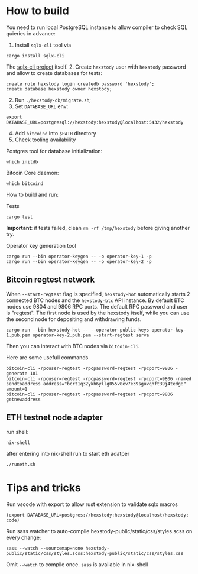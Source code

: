 # How to build
You need to run local PostgreSQL instance to allow compiler to check SQL quieries in advance:
1. Install `sqlx-cli` tool via
```shell
cargo install sqlx-cli
```
The [sqlx-cli project](https://github.com/launchbadge/sqlx/blob/main/sqlx-cli/README.md) itself.
2. Create `hexstody` user with `hexstody` password and allow to create databases for tests:
```
create role hexstody login createdb password 'hexstody';
create database hexstody owner hexstody;
```
2. Run `./hexstody-db/migrate.sh`;
3. Set `DATABASE_URL` env:
```
export DATABASE_URL=postgresql://hexstody:hexstody@localhost:5432/hexstody
```
4. Add `bitcoind` into `$PATH` directory
5. Check tooling availability

Postgres tool for database initialization:
```shell
which initdb
```

Bitcoin Core daemon:
```shell
which bitcoind
```

How to build and run:

Tests
```
cargo test
```

__Important__: if tests failed, clean `rm -rf /tmp/hexstody` before giving another try.

Operator key generation tool
```
cargo run --bin operator-keygen -- -o operator-key-1 -p
cargo run --bin operator-keygen -- -o operator-key-2 -p
```

## Bitcoin regtest network
When `--start-regtest` flag is specified, `hexstody-hot` automatically starts 2 connected BTC nodes and the `hexstody-btc` API instance.
By default BTC nodes use 9804 and 9806 RPC ports. The default RPC password and user is "regtest". The first node is used by the hexstody itself, while you can use the second node for depositing and withdrawing funds.
```
cargo run --bin hexstody-hot -- --operator-public-keys operator-key-1.pub.pem operator-key-2.pub.pem --start-regtest serve
```

Then you can interact with BTC nodes via `bitcoin-cli`.

Here are some usefull commands
```
bitcoin-cli -rpcuser=regtest -rpcpassword=regtest -rpcport=9806 -generate 101
bitcoin-cli -rpcuser=regtest -rpcpassword=regtest -rpcport=9806 -named sendtoaddress address="bcrt1q32ykh6yllg055v0ev7e39sguvqhft39j4tedg8" amount=1
bitcoin-cli -rpcuser=regtest -rpcpassword=regtest -rpcport=9806 getnewaddress
```

## ETH testnet node adapter

run shell:
```
nix-shell
```
after entering into nix-shell run to start eth adatper
```
./runeth.sh
```

# Tips and tricks

Run vscode with export to allow rust extension to validate sqlx macros

```
(export DATABASE_URL=postgres://hexstody:hexstody@localhost/hexstody; code)
```

Run sass watcher to auto-compile hexstody-public/static/css/styles.scss on every change:

```
sass --watch --sourcemap=none hexstody-public/static/css/styles.scss:hexstody-public/static/css/styles.css
```

Omit `--watch` to compile once. `sass` is available in nix-shell 

